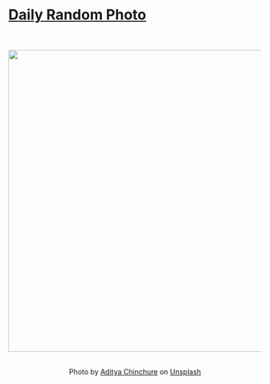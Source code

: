 # [Daily Random Photo](https://www.dailyrandomphoto.com/)

<div align="center">
  <br>
  <br>
  <a href="https://www.dailyrandomphoto.com/p/2021/2021-02-25/"><img src="https://images.unsplash.com/photo-1611702700098-dec597b27d9d?crop=entropy&cs=tinysrgb&fit=max&fm=jpg&ixid=MXw3NzUwOHwwfDF8cmFuZG9tfHx8fHx8fHw&ixlib=rb-1.2.1&q=80&w=1080" width="600px"></a>
  <br>
  <br>
  <p class="has-text-grey">Photo by <a href="https://unsplash.com/@adityachinchure?utm_source=Daily%20Random%20Photo&amp;utm_medium=referral" target="_blank" rel="noopener noreferrer">Aditya Chinchure</a> on <a href="https://unsplash.com/photos/6terqWC_KCk?utm_source=Daily%20Random%20Photo&amp;utm_medium=referral" target="_blank" rel="noopener noreferrer">Unsplash</a></p>
</div>
